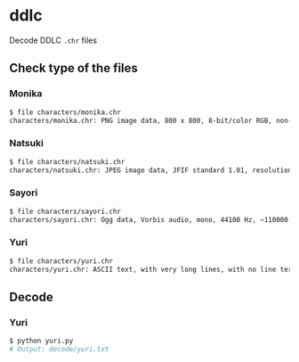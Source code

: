 # ddlc

Decode DDLC `.chr` files

## Check type of the files

### Monika

```bash
$ file characters/monika.chr
characters/monika.chr: PNG image data, 800 x 800, 8-bit/color RGB, non-interlaced
```

### Natsuki

```bash
$ file characters/natsuki.chr
characters/natsuki.chr: JPEG image data, JFIF standard 1.01, resolution (DPI), density 72x72, segment length 16, baseline, precision 8, 528x647, frames 3
```

### Sayori

```bash
$ file characters/sayori.chr
characters/sayori.chr: Ogg data, Vorbis audio, mono, 44100 Hz, ~110000 bps, created by: Xiph.Org libVorbis I (1.3.3)
```

### Yuri

```bash
$ file characters/yuri.chr
characters/yuri.chr: ASCII text, with very long lines, with no line terminators
```

## Decode

### Yuri

```bash
$ python yuri.py
# Output: decode/yuri.txt
```
